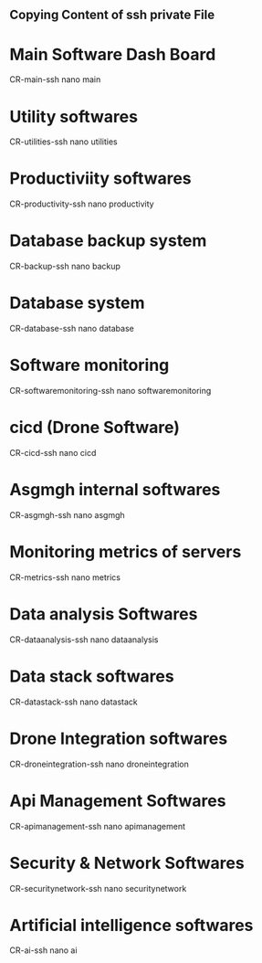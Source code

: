 

## Copying Content of ssh private File
                  


# Main Software Dash Board                            

CR-main-ssh
nano main




# Utility softwares                                   
CR-utilities-ssh
nano utilities



# Productiviity softwares                             
CR-productivity-ssh
nano productivity



# Database backup system                              
CR-backup-ssh
nano backup



# Database system                                     
CR-database-ssh
nano database



# Software monitoring                                 
CR-softwaremonitoring-ssh
nano softwaremonitoring



# cicd (Drone Software)                               
CR-cicd-ssh
nano cicd



# Asgmgh internal softwares                           
CR-asgmgh-ssh
nano asgmgh



# Monitoring metrics of servers                       
CR-metrics-ssh
nano metrics



# Data analysis Softwares                             
CR-dataanalysis-ssh
nano dataanalysis



# Data stack softwares                                
CR-datastack-ssh
nano datastack



# Drone Integration softwares                         
CR-droneintegration-ssh
nano droneintegration



# Api Management Softwares                            
CR-apimanagement-ssh
nano apimanagement               



# Security & Network Softwares 
CR-securitynetwork-ssh
nano securitynetwork                       




# Artificial intelligence softwares                   
CR-ai-ssh
nano ai

